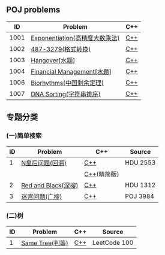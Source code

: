 ## POJ problems

| ID | Problem | C++ |
| --- | --- | :---: |
| 1001 | [Exponentiation(高精度大数乘法)](http://poj.org/problem?id=1001) |[C++](0001-Two-Sum/cpp-0001/) |
| 1002 | [487-3279(格式转换)](http://poj.org/problem?id=1002) | [C++](https://github.com/NOVA-QY/ACM-Learning/blob/master/POJ/1002.cpp) |  
| 1003 | [Hangover[水题]](http://poj.org/problem?id=1003) | [C++](https://github.com/NOVA-QY/ACM-Learning/blob/master/POJ/1003.cpp) |
| 1004 | [Financial Management[水题]](http://poj.org/problem?id=1004) | [C++](https://github.com/NOVA-QY/ACM-Learning/blob/master/POJ/1004.cpp) |
| 1006 | [Biorhythms(中国剩余定理)](http://poj.org/problem?id=1006) | [C++](https://github.com/NOVA-QY/ACM-Learning/blob/master/POJ/1006.cpp) |
| 1007 | [DNA Sorting(字符串排序)](http://poj.org/problem?id=1007) | [C++](https://github.com/NOVA-QY/ACM-Learning/blob/master/POJ/1007.cpp) |

## 专题分类  
### (一)简单搜索  
| ID | Problem | C++ | Source |
|--- | --- | --- | --- |
| 1 | [N皇后问题(回溯)](http://acm.hdu.edu.cn/showproblem.php?pid=2553) |[C++](https://github.com/NOVA-QY/ACM-Learning/blob/master/%E4%B8%93%E9%A2%98/%E7%AE%80%E5%8D%95%E6%90%9C%E7%B4%A2/n%E7%9A%87%E5%90%8E%E9%97%AE%E9%A2%98.cpp) | HDU 2553 |
|  |  |[C++](https://github.com/NOVA-QY/ACM-Learning/blob/master/%E4%B8%93%E9%A2%98/%E7%AE%80%E5%8D%95%E6%90%9C%E7%B4%A2/n%E7%9A%87%E5%90%8E%E9%97%AE%E9%A2%98(%E5%9B%9E%E6%BA%AF%E6%B3%95).cpp)(精简版)|  |
| 2 | [Red and Black(深搜)](http://acm.hdu.edu.cn/showproblem.php?pid=1312) |[C++](https://github.com/NOVA-QY/ACM-Learning/blob/master/%E4%B8%93%E9%A2%98/%E7%AE%80%E5%8D%95%E6%90%9C%E7%B4%A2/red_and_black.cpp) | HDU 1312 |
| 3 | [迷宫问题(广搜)](http://poj.org/problem?id=3984) |[C++](https://github.com/NOVA-QY/ACM-Learning/blob/master/%E4%B8%93%E9%A2%98/%E7%AE%80%E5%8D%95%E6%90%9C%E7%B4%A2/%E8%BF%B7%E5%AE%AB%E9%97%AE%E9%A2%98.cpp) | POJ 3984 |

### (二)树  
| ID | Problem | C++ | Source |
|--- | --- | --- | --- |
| 1 | [Same Tree(判等)](https://leetcode.com/problems/same-tree/description/) |[C++](https://github.com/NOVA-QY/ACM-Learning/blob/master/%E4%B8%93%E9%A2%98/%E6%A0%91/Same_tree.cpp) | LeetCode 100 |


